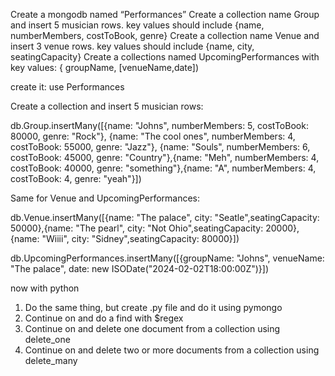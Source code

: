 Create a mongodb named “Performances”
Create a collection name Group and insert 5 musician rows. key values should include {name,
numberMembers, costToBook, genre}
Create a collection name Venue and insert 3 venue rows. key values should include {name,
city, seatingCapacity}
Create a collections named UpcomingPerformances with key values: { groupName,
[venueName,date])


create it:
use Performances

Create a collection and insert 5 musician rows: 

db.Group.insertMany([{name: "Johns", numberMembers: 5, costToBook: 80000, genre: "Rock"}, {name: "The cool ones", numberMembers: 4, costToBook: 55000, genre: "Jazz"}, {name: "Souls", numberMembers: 6, costToBook: 45000, genre: "Country"},{name: "Meh", numberMembers: 4, costToBook: 40000, genre: "something"},{name: "A", numberMembers: 4, costToBook: 4, genre: "yeah"}])

Same for Venue and UpcomingPerformances:

db.Venue.insertMany([{name: "The palace", city: "Seatle",seatingCapacity: 50000},{name: "The pearl", city: "Not Ohio",seatingCapacity: 20000},{name: "Wiiii", city: "Sidney",seatingCapacity: 80000}])

db.UpcomingPerformances.insertMany([{groupName: "Johns", venueName: "The palace", date: new ISODate("2024-02-02T18:00:00Z")}])



now with python

1) Do the same thing, but create .py file and do it using pymongo
2) Continue on and do a find with $regex
3) Continue on and delete one document from a collection using delete_one
4) Continue on and delete two or more documents from a collection using delete_many

